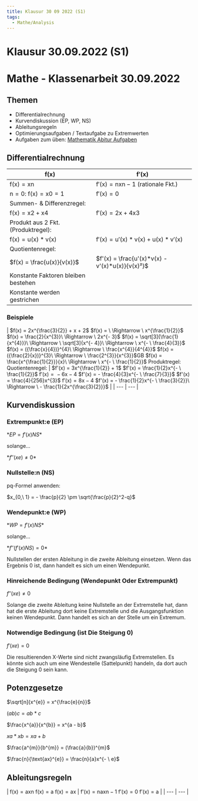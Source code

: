 ```yaml
---
title: Klausur 30 09 2022 (S1)
tags:
  - Mathe/Analysis
---
```

# Klausur 30.09.2022 (S1)

# Mathe - Klassenarbeit 30.09.2022

## Themen

- Differentialrechnung
- Kurvendiskussion (EP, WP, NS)
- Ableitungsregeln
- Optimierungsaufgaben / Textaufgabe zu Extremwerten
- Aufgaben zum üben: [Mathematik Abitur Aufgaben](https://li.hamburg.de/contentblob/9307936/7f53c32bf9cfc6b6e7d1200af232e1cf/data/d-2017-08-10-mathematik-abitur-pruefungsteil-b.pdf)

## Differentialrechnung

| f(x) | f′(x) |
| --- | --- |
| f(x) = xn | f′(x) = nxn − 1 (rationale Fkt.) |
| n = 0: f(x) = x0 = 1 | f′(x) = 0 |
| Summen- & Differenzregel:
f(x) = x2 + x4 | f′(x) = 2x + 4x3 |
| Produkt aus 2 Fkt. (Produktregel):
f(x) = u(x) * v(x) | f′(x) = u′(x) * v(x) + u(x) * v′(x) |
| Quotientenregel:
$f(x) = \frac{u(x)}{v(x)}$ | $f'(x) = \frac{u'(x)*v(x) - v'(x)*u(x)}{v(x)²}$ |
| Konstante Faktoren bleiben bestehen
Konstante werden gestrichen |  |

### Beispiele

| $f(x) = 2x^{\frac{3}{2}} + x + 2$
$f(x) = \  \Rightarrow \ x^{\frac{1}{2}}$
$f(x) = \frac{2}{x^{3}}\  \Rightarrow \ 2x^{- 3}$
$f(x) = \sqrt[3]{\frac{1}{x^{4}}}\  \Rightarrow \ \sqrt[3]{x^{- 4}}\  \Rightarrow \ x^{- \ \frac{4}{3}}$
$f(x) = ({\frac{x}{4})}^{4}\  \Rightarrow \ \frac{x^{4}}{4^{4}}$
$f(x) = ({\frac{2}{x})}^{3}\  \Rightarrow \ \frac{2^{3}}{x^{3}}$GB
$f(x) = \frac{x^{\frac{1}{2}}}{x}\  \Rightarrow \ x^{- \ \frac{1}{2}}$
Produktregel:
Quotientenregel: | $f'(x) = 3x^{\frac{1}{2}} + 1$
$f'(x) = \frac{1}{2}x^{- \ \frac{1}{2}}$
f′(x) =  − 6x − 4
$f'(x) = - \frac{4}{3}x^{- \ \frac{7}{3}}$
$f'(x) = \frac{4}{256}x^{3}$
f′(x) = 8x − 4
$f'(x) = - \frac{1}{2}x^{- \ \frac{3}{2}}\  \Rightarrow \  - \frac{1}{2x^{\frac{3}{2}}}$ |
| --- | --- |

## Kurvendiskussion

### Extrempunkt:e (EP)

$*EP = f′(x)NS*$

solange…

$*f″(xe) ≠ 0*$

### Nullstelle:n (NS)

pq-Formel anwenden:

$x_{0,\ 1} = - \frac{p}{2} \pm \sqrt{\frac{p}{2}^2-q}$

### Wendepunkt:e (WP)

$*WP = f′(x)NS*$

solange…

$*f″(f′(x)NS) = 0*$

Nullstellen der ersten Ableitung in die zweite Ableitung einsetzen. Wenn das Ergebnis 0 ist, dann handelt es sich um einen Wendepunkt.

### Hinreichende Bedingung (Wendepunkt Oder Extrempunkt)

*f*″(*xe*) ≠ 0

Solange die zweite Ableitung keine Nullstelle an der Extremstelle hat, dann hat die erste Ableitung dort keine Extremstelle und die Ausgangsfunktion keinen Wendepunkt. Dann handelt es sich an der Stelle um ein Extremum.

### Notwendige Bedingung (ist Die Steigung 0)

*f*′(*xe*) = 0

Die resultierenden X-Werte sind nicht zwangsläufig Extremstellen. Es könnte sich auch um eine Wendestelle (Sattelpunkt) handeln, da dort auch die Steigung 0 sein kann.

## Potenzgesetze

$\sqrt[n]{x^{e}} = x^{\frac{e}{n}}$

(*ab*)*c* = *ab* * *c*

$\frac{x^{a}}{x^{b}} = x^{a - b}$

*xa* * *xb* = *xa* + *b*

$\frac{a^{m}}{b^{m}} = (\frac{a}{b})^{m}$

$\frac{n}{\text{ax}^{e}} = \frac{n}{a}x^{- \ e}$

## Ableitungsregeln

| f(x) = axn
f(x) = a
f(x) = ax | f′(x) = naxn − 1
f′(x) = 0
f′(x) = a |
| --- | --- |